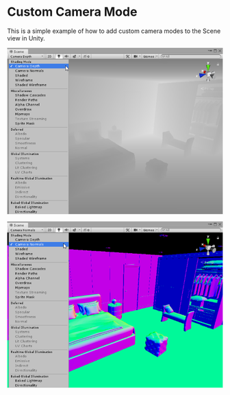 # Custom Camera Mode
This is a simple example of how to add custom camera modes to the Scene view in Unity.

![](Screenshots/Depth.png)

![](Screenshots/Normals.png)


